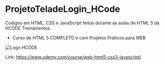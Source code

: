 # ProjetoTeladeLogin_HCode

Codigos em HTML, CSS e JavaScript feitos durante as aulas de HTML 5 da HCODE Treinamentos.

- Curso de HTML 5 COMPLETO e com Projetos Práticos para WEB

<image src="https://avatars1.githubusercontent.com/u/17248991?s=200&v=4" alt="Logo HCODE">

Link: https://www.udemy.com/course/web-html5-css3-javascript/
